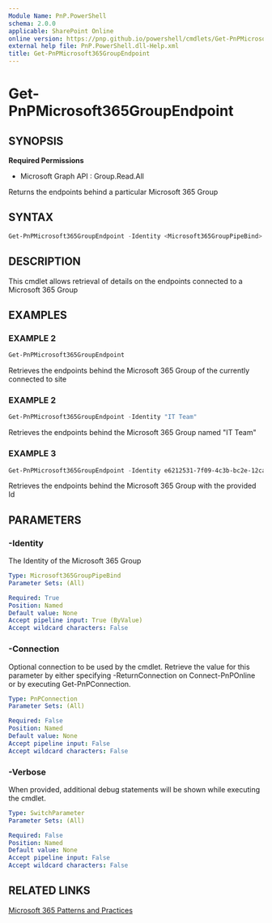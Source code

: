```yaml
---
Module Name: PnP.PowerShell
schema: 2.0.0
applicable: SharePoint Online
online version: https://pnp.github.io/powershell/cmdlets/Get-PnPMicrosoft365GroupEndpoint.html
external help file: PnP.PowerShell.dll-Help.xml
title: Get-PnPMicrosoft365GroupEndpoint
---
```

  
# Get-PnPMicrosoft365GroupEndpoint

## SYNOPSIS

**Required Permissions**

  * Microsoft Graph API : Group.Read.All

Returns the endpoints behind a particular Microsoft 365 Group

## SYNTAX

```powershell
Get-PnPMicrosoft365GroupEndpoint -Identity <Microsoft365GroupPipeBind> [-Connection] [-Verbose] 
```

## DESCRIPTION
This cmdlet allows retrieval of details on the endpoints connected to a Microsoft 365 Group

## EXAMPLES

### EXAMPLE 2
```powershell
Get-PnPMicrosoft365GroupEndpoint
```

Retrieves the endpoints behind the Microsoft 365 Group of the currently connected to site

### EXAMPLE 2
```powershell
Get-PnPMicrosoft365GroupEndpoint -Identity "IT Team"
```

Retrieves the endpoints behind the Microsoft 365 Group named "IT Team"

### EXAMPLE 3
```powershell
Get-PnPMicrosoft365GroupEndpoint -Identity e6212531-7f09-4c3b-bc2e-12cae26fb409
```

Retrieves the endpoints behind the Microsoft 365 Group with the provided Id

## PARAMETERS

### -Identity
The Identity of the Microsoft 365 Group

```yaml
Type: Microsoft365GroupPipeBind
Parameter Sets: (All)

Required: True
Position: Named
Default value: None
Accept pipeline input: True (ByValue)
Accept wildcard characters: False
```

### -Connection
Optional connection to be used by the cmdlet. Retrieve the value for this parameter by either specifying -ReturnConnection on Connect-PnPOnline or by executing Get-PnPConnection.

```yaml
Type: PnPConnection
Parameter Sets: (All)

Required: False
Position: Named
Default value: None
Accept pipeline input: False
Accept wildcard characters: False
```

### -Verbose
When provided, additional debug statements will be shown while executing the cmdlet.

```yaml
Type: SwitchParameter
Parameter Sets: (All)

Required: False
Position: Named
Default value: None
Accept pipeline input: False
Accept wildcard characters: False
```

## RELATED LINKS

[Microsoft 365 Patterns and Practices](https://aka.ms/m365pnp)